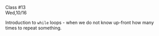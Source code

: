 <div class="lecture2">

<div class="column_date">
<p markdown="block">

Class #13 <br>
Wed,10/16

</p>
</div>
<div class="column_materials">
<p markdown="block">

Introduction to `while` loops - when we do not know up-front how many times
to repeat something. 

</p>
</div>

<div class="column_assign">
<p markdown="block">



</p>
</div>

</div>
